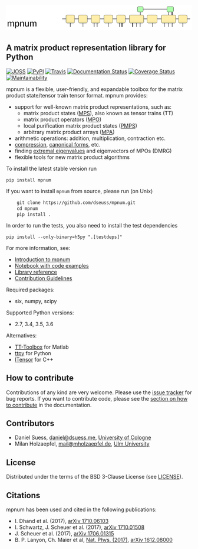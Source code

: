 ![mpnum](docs/mpnum_logo_144.png)
=====


## A matrix product representation library for Python

[![JOSS](http://joss.theoj.org/papers/f5d6dc694fffcffa13f0def4b42bb113/status.svg)](http://joss.theoj.org/papers/f5d6dc694fffcffa13f0def4b42bb113)
[![PyPI](https://img.shields.io/pypi/v/mpnum.svg)](https://pypi.python.org/pypi/mpnum/)
[![Travis](https://travis-ci.org/dseuss/mpnum.svg?branch=master)](https://travis-ci.org/dseuss/mpnum)
[![Documentation Status](https://readthedocs.org/projects/mpnum/badge/?version=latest)](http://mpnum.readthedocs.org/en/latest/?badge=latest)
[![Coverage Status](https://coveralls.io/repos/github/dseuss/mpnum/badge.svg?branch=master)](https://coveralls.io/github/dseuss/mpnum?branch=master)
[![Maintainability](https://api.codeclimate.com/v1/badges/4b06c328d4df622ade65/maintainability)](https://codeclimate.com/github/dseuss/mpnum/maintainability)

mpnum is a flexible, user-friendly, and expandable toolbox for the matrix product state/tensor train tensor format. mpnum provides:

* support for well-known matrix product representations, such as:
  * matrix product states ([MPS](http://mpnum.readthedocs.org/en/latest/intro.html#matrix-product-states-mps)), also known as tensor trains (TT)
  * matrix product operators ([MPO](http://mpnum.readthedocs.org/en/latest/intro.html#matrix-product-operators-mpo))
  * local purification matrix product states ([PMPS](http://mpnum.readthedocs.org/en/latest/intro.html#local-purification-form-mps-pmps))
  * arbitrary matrix product arrays ([MPA](http://mpnum.readthedocs.org/en/latest/intro.html#matrix-product-arrays))
* arithmetic operations: addition, multiplication, contraction etc.
* [compression](http://mpnum.readthedocs.org/en/latest/mpnum.html#mpnum.mparray.MPArray.compress), [canonical forms](http://mpnum.readthedocs.org/en/latest/mpnum.html#mpnum.mparray.MPArray.canonicalize), etc.
* finding [extremal eigenvalues](http://mpnum.readthedocs.org/en/latest/mpnum.html#mpnum.linalg.eig) and eigenvectors of MPOs (DMRG)
* flexible tools for new matrix product algorithms

To install the latest stable version run

    pip install mpnum

If you want to install `mpnum` from source, please run (on Unix)

		git clone https://github.com/dseuss/mpnum.git
		cd mpnum
		pip install .

In order to run the tests, you also need to install the test dependencies

    pip install --only-binary=h5py ".[testdeps]"

For more information, see:

* [Introduction to mpnum](http://mpnum.readthedocs.org/en/latest/intro.html)
* [Notebook with code examples](examples/mpnum_intro.ipynb)
* [Library reference](http://mpnum.readthedocs.org/en/latest/)
* [Contribution Guidelines](http://mpnum.readthedocs.io/en/latest/devel.html)

Required packages:

* six, numpy, scipy

Supported Python versions:

* 2.7, 3.4, 3.5, 3.6

Alternatives:

* [TT-Toolbox](https://github.com/oseledets/TT-Toolbox) for Matlab
* [ttpy](https://github.com/oseledets/ttpy) for Python
* [ITensor](https://github.com/ITensor/ITensor) for C++


## How to contribute
Contributions of any kind are very welcome.
Please use the [issue tracker](https://github.com/dseuss/mpnum/issues) for bug reports.
If you want to contribute code, please see the [section on how to contribute](http://mpnum.readthedocs.io/en/latest/devel.html) in the documentation.


## Contributors

* Daniel Suess, <daniel@dsuess.me>, [University of Cologne](http://www.thp.uni-koeln.de/gross/)
* Milan Holzaepfel, <mail@mholzaepfel.de>, [Ulm University](http://qubit-ulm.com/)


## License

Distributed under the terms of the BSD 3-Clause License (see [LICENSE](LICENSE)).


## Citations

mpnum has been used and cited in the following publications:

* I. Dhand et al. (2017), [arXiv 1710.06103](https://arxiv.org/abs/1710.06103)
* I. Schwartz, J. Scheuer et al. (2017), [arXiv 1710.01508](https://arxiv.org/abs/1710.01508)
* J. Scheuer et al. (2017), [arXiv 1706.01315](https://arxiv.org/abs/1706.01315)
* B. P. Lanyon, Ch. Maier et al, [Nat. Phys. (2017)](https://doi.org/10.1038/nphys4244), [arXiv 1612.08000](https://arxiv.org/abs/1612.08000)
